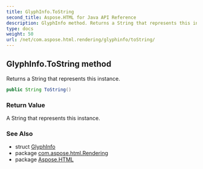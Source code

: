 ```yaml
---
title: GlyphInfo.ToString
second_title: Aspose.HTML for Java API Reference
description: GlyphInfo method. Returns a String that represents this instance
type: docs
weight: 50
url: /net/com.aspose.html.rendering/glyphinfo/toString/
---
```

## GlyphInfo.ToString method

Returns a String that represents this instance.

```java
public String ToString()
```

### Return Value

A String that represents this instance.

### See Also

* struct [GlyphInfo](../)
* package [com.aspose.html.Rendering](../../glyphinfo/)
* package [Aspose.HTML](../../../)
